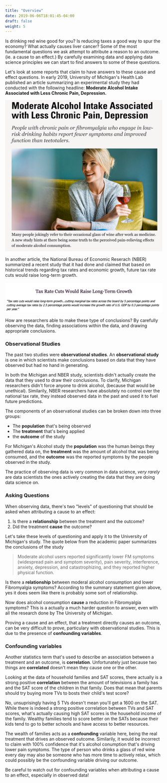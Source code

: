 ```yaml
---
title: "Overview"
date: 2019-06-06T18:01:45-04:00
draft: false
weight: 5
---
```


Is drinking red wine good for you? Is reducing taxes a good way to spur the economy? What actually causes liver cancer? Some of the most fundamental questions we ask attempt to attribute a reason to an outcome.  (ie. a cause to an effect.) By carefully examining data and applying data science principles we can start to find answers to some of these questions. 

Let's look at some reports that claim to have answers to these cause and effect questions. In early 2019, University of Michigan's Health Lab published an article summarizing an experimental study they had conducted with the following headline: **Moderate Alcohol Intake Associated with Less Chronic Pain, Depression.** 

![This image is a picture of the article posted by the University of Michigan. ](michigan.png)

In another article, the National Bureau of Economic Reserach (NBER) summarized a recent study that it had done and claimed that based on historical trends regarding tax rates and economic growth, future tax rate cuts would raise long-term growth. 

![This image is a picture of the article posted by NBER. ](tax.png)

How are researchers able to make these type of conclusions? By carefully observing the data, finding associations within the data, and drawing appropriate conclusions. 

### Observational Studies 

The past two studies were **observational studies**. An **observational study** is one in which scientists make conclusions based on data that they have observed but had no hand in generating. 

In both the Michigan and NBER study, scientists didn't actually create the data that they used to draw their conclusions. To clarify, Michigan researchers didn't force anyone to drink alcohol, (because that would be unethical). Similarily, NBER researchers have absolutely no control over the national tax rate, they instead observed data in the past and used it to fuel future predictions. 

The components of an observational studies can be broken down into three groups: 

* The **population** that's being observed
* The **treatment** that's being applied 
* the **outcome** of the study 

For Michigan's Alcohol study the **population** was the human beings they gathered data on, the **treatment** was the amount of alcohol that was being consumed, and the **outcome** was the reported symptoms by the people observed in the study. 

The practice of observing data is very common in data science, *very rarely* are data scientists the ones actively creating the data that they are doing data science on. 

### Asking Questions

When observing data, there's two "levels" of questioning that should be asked when attributing a cause to an effect: 

1. Is there a **relationship** between the treatment and the outcome?
2. Did the treatment **cause** the outcome? 

Let's take these levels of questioning and apply it to the University of Michigan's study. The quote below from the academic paper summarizes the conclusions of the study 

> Moderate alcohol users reported significantly lower FM symptoms (widespread pain and symptom severity), pain severity, interference, anxiety, depression, and catastrophizing, and they reported higher physical function.

Is there a **relationship** between moderal alcohol consumption and lower Fibromyalgia symptoms? According to the summary statement given above, yes it does seem like there is probably some sort of relationship. 

Now does alcohol consumption **cause** a reduction in Fibromyalgia symptoms? This is a actually a much harder question to answer, even with all the research done by The University of Michigan.  

Proving a cause and an effect, that a treatment directly causes an outcome, can be very difficult to prove, particulary with observational studies. This is due to the presence of **confounding variables**.

### Confounding variables

Another statistics term that's used to describe an association between a treatment and an outcome, is **correlation**. Unfortunately just because two things are **correlated** doesn't mean they cause one or the other. 

Looking at the data of household families and SAT scores, there actually is a strong positive **correlation** between the amount of televisions a family has and the SAT score of the children in that family. Does that mean that parents should try buying more TVs to bosts their child's test score? 

No, unsuprisingly having 5 TVs doesn't mean you'll get a 1600 on the SAT. While there is indeed a strong positive correlation between TVs and SAT scores, what's actually causing high SAT scores is the household income of the family. Wealthy families tend to score better on the SATs because their kids tend to go to better schools and have access to better resources. 

The wealth of families acts as a **confounding** variable here, being the real treatment that drives an observed outcome. Similarily, it would be incorrect to claim with 100% confidence that it's alcohol conumption that's driving lower pain symptoms. The type of person who drinks a glass of red wine every day may also be someone who has more time to actively relax, which could possibly be the confounding variable driving our outcome.  

Be careful to watch out for confounding variables when attributing a cause to an effect, especially in observed data! 





